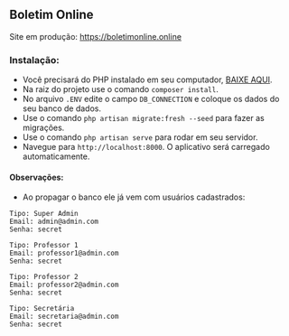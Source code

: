 ## Boletim Online

Site em produção: https://boletimonline.online

### Instalação: 

* Você precisará do PHP instalado em seu computador, [BAIXE AQUI](https://www.php.net/downloads). 
* Na raiz do projeto use o comando `composer install`. 
* No arquivo `.ENV` edite o campo `DB_CONNECTION` e coloque os dados do seu banco de dados.
* Use o comando `php artisan migrate:fresh --seed` para fazer as migrações.
* Use o comando `php artisan serve` para rodar em seu servidor.
* Navegue para `http://localhost:8000`. O aplicativo será carregado automaticamente.

#### Observações:
* Ao propagar o banco ele já vem com usuários cadastrados:

```
Tipo: Super Admin
Email: admin@admin.com
Senha: secret
```

```
Tipo: Professor 1
Email: professor1@admin.com
Senha: secret
```

```
Tipo: Professor 2
Email: professor2@admin.com
Senha: secret
```

```
Tipo: Secretária
Email: secretaria@admin.com
Senha: secret
```
